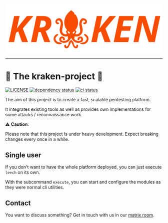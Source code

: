 ![kraken](kraken_small.png)

---

# :octopus: The kraken-project :octopus:

[![LICENSE](https://img.shields.io/github/license/myOmikron/kraken-project?color=blue)](LICENSE) 
[![dependency status](https://deps.rs/repo/github/myOmikron/kraken-project/status.svg)](https://deps.rs/repo/github/myOmikron/kraken-project)
[![ci status](https://img.shields.io/github/actions/workflow/status/myOmikron/kraken-project/linux.yml?label=CI)](https://github.com/myOmikron/kraken-project/actions/workflows/linux.yml)

The aim of this project is to create a fast, scalable pentesting platform.

It integrates existing tools as well as provides own implementations
for some attacks / reconnaissance work.

️:warning: **Caution**:

Please note that this project is under heavy development.
Expect breaking changes every once in a while.

## Single user

If you don't want to have the whole platform deployed, you can just execute `leech` on its own.

With the subcommand `execute`, you can start and configure the modules as they were normal cli utilities.

## Contact

You want to discuss something? Get in touch with us in our [matrix
room](https://matrix.to/#/#kraken:matrix.hopfenspace.org).
